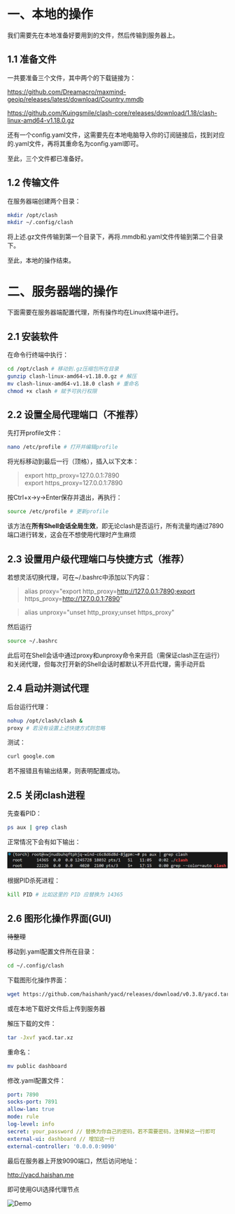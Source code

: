 # 一、本地的操作
我们需要先在本地准备好要用到的文件，然后传输到服务器上。

## 1.1 准备文件
一共要准备三个文件，其中两个的下载链接为：

https://github.com/Dreamacro/maxmind-geoip/releases/latest/download/Country.mmdb

https://github.com/Kuingsmile/clash-core/releases/download/1.18/clash-linux-amd64-v1.18.0.gz

还有一个config.yaml文件，这需要先在本地电脑导入你的订阅链接后，找到对应的.yaml文件，再将其重命名为config.yaml即可。

至此，三个文件都已准备好。

## 1.2 传输文件
在服务器端创建两个目录：

```bash
mkdir /opt/clash
mkdir ~/.config/clash
```

将上述.gz文件传输到第一个目录下，再将.mmdb和.yaml文件传输到第二个目录下。

至此，本地的操作结束。

# 二、服务器端的操作
下面需要在服务器端配置代理，所有操作均在Linux终端中进行。

## 2.1 安装软件
在命令行终端中执行：

```bash
cd /opt/clash # 移动到.gz压缩包所在目录
gunzip clash-linux-amd64-v1.18.0.gz # 解压
mv clash-linux-amd64-v1.18.0 clash # 重命名
chmod +x clash # 赋予可执行权限
```

## 2.2 设置全局代理端口（不推荐）
先打开profile文件：

```bash
nano /etc/profile # 打开并编辑profile
```

将光标移动到最后一行（顶格），插入以下文本：

> export http_proxy=127.0.0.1:7890\
> export https_proxy=127.0.0.1:7890

按Ctrl+x→y→Enter保存并退出，再执行：

```bash
source /etc/profile # 更新profile
```

该方法在**所有Shell会话全局生效**，即无论clash是否运行，所有流量均通过7890端口进行转发，这会在不想使用代理时产生麻烦

## 2.3 设置用户级代理端口与快捷方式（推荐）
若想灵活切换代理，可在~/.bashrc中添加以下内容：

> alias proxy="export http_proxy=http://127.0.0.1:7890;export https_proxy=http://127.0.0.1:7890"

> alias unproxy="unset http_proxy;unset https_proxy"

然后运行

```bash
source ~/.bashrc
```

此后可在Shell会话中通过proxy和unproxy命令来开启（需保证clash正在运行）和关闭代理，但每次打开新的Shell会话时都默认不开启代理，需手动开启

## 2.4 启动并测试代理
后台运行代理：

```bash
nohup /opt/clash/clash &
proxy # 若没有设置上述快捷方式则忽略
```

测试：

```bash
curl google.com
```

若不报错且有输出结果，则表明配置成功。

## 2.5 关闭clash进程
先查看PID：

```bash
ps aux | grep clash
```

正常情况下会有如下输出：

![Alt](./figures/PID.png)

根据PID杀死进程：

```bash
kill PID # 比如这里的 PID 应替换为 14365
```

## 2.6 图形化操作界面(GUI)
~~待整理~~

移动到.yaml配置文件所在目录：

```bash
cd ~/.config/clash
```

下载图形化操作界面：

```bash
wget https://github.com/haishanh/yacd/releases/download/v0.3.8/yacd.tar.xz
```

或在本地下载好文件后上传到服务器

解压下载的文件：

```bash
tar -Jxvf yacd.tar.xz
```

重命名：

```bash
mv public dashboard
```

修改.yaml配置文件：

```yaml
port: 7890
socks-port: 7891
allow-lan: true
mode: rule
log-level: info
secret: your_password // 替换为你自己的密码，若不需要密码，注释掉这一行即可
external-ui: dashboard // 增加这一行
external-controller: '0.0.0.0:9090'
```

最后在服务器上开放9090端口，然后访问地址：

http://yacd.haishan.me

即可使用GUI选择代理节点

![Demo](./figures/demo.png)